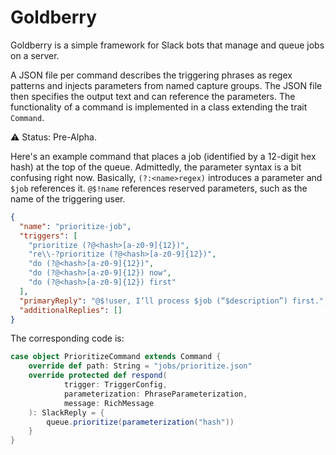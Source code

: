 # Goldberry

Goldberry is a simple framework for Slack bots that manage and queue jobs on a server.

A JSON file per command describes the triggering phrases as regex patterns and injects parameters from named capture groups.
The JSON file then specifies the output text and can reference the parameters.
The functionality of a command is implemented in a class extending the trait `Command`.

⚠ Status: Pre-Alpha.

Here's an example command that places a job (identified by a 12-digit hex hash) at the top of the queue.
Admittedly, the parameter syntax is a bit confusing right now.
Basically, `(?:<name>regex)` introduces a parameter and `$job` references it. `@$!name` references reserved parameters, such as the name of the triggering user.

```json
{
  "name": "prioritize-job",
  "triggers": [
	"prioritize (?@<hash>[a-z0-9]{12})",
	"re\\-?prioritize (?@<hash>[a-z0-9]{12})",
	"do (?@<hash>[a-z0-9]{12})",
	"do (?@<hash>[a-z0-9]{12}) now",
	"do (?@<hash>[a-z0-9]{12}) first"
  ],
  "primaryReply": "@$!user, I’ll process $job (“$description”) first.",
  "additionalReplies": []
}
```

The corresponding code is:

```scala
case object PrioritizeCommand extends Command {
	override def path: String = "jobs/prioritize.json"
	override protected def respond(
			trigger: TriggerConfig,
			parameterization: PhraseParameterization,
			message: RichMessage
	): SlackReply = {
		queue.prioritize(parameterization("hash"))
	}
}
```
